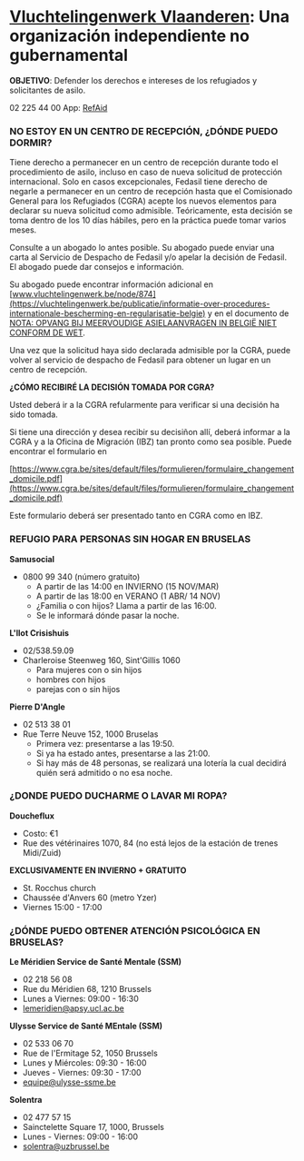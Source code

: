 
# [Vluchtelingenwerk Vlaanderen](https://vluchtelingenwerk.be/): Una organización independiente no gubernamental

**OBJETIVO**: Defender los derechos e intereses de los refugiados y solicitantes de asilo. 

02 225 44 00 
App: [RefAid](https://refaid.com/)

### NO ESTOY EN UN CENTRO DE RECEPCIÓN, ¿DÓNDE PUEDO DORMIR?

Tiene derecho a permanecer en un centro de recepción durante todo el procedimiento de asilo, incluso en caso de nueva solicitud de protección internacional. Solo en casos excepcionales, Fedasil tiene derecho de negarle a permanecer en un centro de recepción hasta que el Comisionado General para los Refugiados (CGRA)
acepte los nuevos elementos para declarar su nueva solicitud como admisible. Teóricamente, esta decisión se toma dentro de los 10 días hábiles, pero en la práctica puede tomar varios meses. 

Consulte a un abogado lo antes posible. Su abogado puede enviar una carta al Servicio de Despacho de Fedasil y/o apelar la decisión de Fedasil. El abogado puede dar consejos e información. 

Su abogado puede encontrar información adicional en [www.vluchtelingenwerk.be/node/874](https://vluchtelingenwerk.be/publicatie/informatie-over-procedures-internationale-bescherming-en-regularisatie-belgie) y en el documento de [NOTA: OPVANG BIJ
MEERVOUDIGE ASIELAANVRAGEN IN BELGIË NIET CONFORM DE WET](https://docs.vlaamsparlement.be/docs/biblio/opendigibib/monografie/2017/300_meervoudige_asielaanvragen.pdf?csrt=14281544586800499765).

Una vez que la solicitud haya sido declarada admisible por la CGRA, puede volver al servicio de despacho de Fedasil para obtener un lugar en un centro de recepción. 

**¿CÓMO RECIBIRÉ LA DECISIÓN TOMADA POR CGRA?**

Usted deberá ir a la CGRA refularmente para verificar si una decisión ha sido tomada. 

Si tiene una dirección y desea recibir su decisiñon allí, deberá informar a la CGRA y a la Oficina de Migración (IBZ) tan pronto como sea posible. Puede encontrar el formulario en 

[https://www.cgra.be/sites/default/files/formulieren/formulaire_changement_domicile.pdf](https://www.cgra.be/sites/default/files/formulieren/formulaire_changement_domicile.pdf)

Este formulario deberá ser presentado tanto en CGRA como en IBZ. 


### REFUGIO PARA PERSONAS SIN HOGAR EN BRUSELAS

**Samusocial**
* 0800 99 340 (número gratuito)
    * A partir de las 14:00 en INVIERNO (15 NOV/MAR)
    * A partir de las 18:00 en VERANO (1 ABR/ 14 NOV)
    * ¿Familia o con hijos? Llama a partir de las 16:00. 
    * Se le informará dónde pasar la noche. 

**L'Ilot Crisishuis**
* 02/538.59.09
* Charleroise Steenweg 160, Sint'Gillis 1060
    * Para mujeres con o sin hijos
    * hombres con hijos 
    * parejas con o sin hijos

**Pierre D'Angle**
* 02 513 38 01
* Rue Terre Neuve 152, 1000 Bruselas
    * Primera vez: presentarse a las 19:50.
    * Si ya ha estado antes, presentarse a las 21:00.
    * Si hay más de 48 personas, se realizará una lotería la cual decidirá quién será admitido o no esa noche.  

### ¿DONDE PUEDO DUCHARME O LAVAR MI ROPA?

**Doucheflux** 
* Costo: €1 
* Rue des vétérinaires 1070, 84 (no está lejos de la estación de trenes Midi/Zuid)

**EXCLUSIVAMENTE EN INVIERNO + GRATUITO**
* St. Rocchus church
* Chaussée d'Anvers 60 (metro Yzer)
* Viernes 15:00 - 17:00

### ¿DÓNDE PUEDO OBTENER ATENCIÓN PSICOLÓGICA EN BRUSELAS?

**Le Méridien Service de Santé Mentale (SSM)**
* 02 218 56 08
* Rue du Méridien 68, 1210 Brussels
* Lunes a Viernes: 09:00 - 16:30
* lemeridien@apsy.ucl.ac.be

**Ulysse Service de Santé MEntale (SSM)**
* 02 533 06 70
* Rue de l'Ermitage 52, 1050 Brussels
* Lunes y Miércoles: 09:30 - 16:00
* Jueves - Viernes: 09:30 - 17:00
* equipe@ulysse-ssme.be

**Solentra**
* 02 477 57 15
* Sainctelette Square 17, 1000, Brussels
* Lunes - Viernes: 09:00 - 16:00
* solentra@uzbrussel.be

